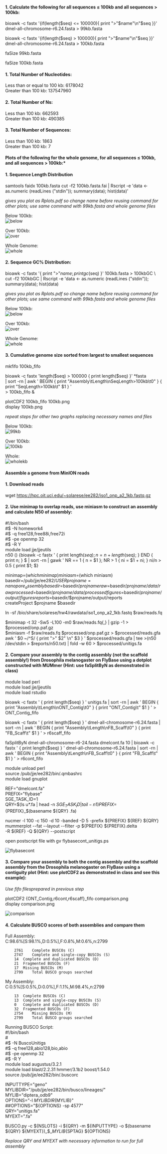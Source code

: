 #### 1.  Calculate the following for all sequences ≤ 100kb and all sequences > 100kb:  

bioawk -c fastx '{if(length($seq) <= 100000){ print ">"$name"\n"$seq }}' dmel-all-chromosome-r6.24.fasta > 99kb.fasta  

bioawk -c fastx '{if(length($seq) > 100000){ print ">"$name"\n"$seq }}' dmel-all-chromosome-r6.24.fasta > 100kb.fasta  

faSize 99kb.fasta  

faSize 100kb.fasta  

#### 1. Total Number of Nucleotides:  
Less than or equal to 100 kb: 6178042  
Greater than 100 kb: 137547960  

#### 2. Total Number of Ns:  
Less than 100 kb: 662593  
Greater than 100 kb: 490385  

#### 3. Total Number of Sequences:  
Less than 100 kb: 1863  
Greater than 100 kb: 7

#### Plots of the following for the whole genome, for all sequences ≤ 100kb, and all sequences > 100kb:*  

#### 1. Sequence Length Distribution  

samtools faidx 100kb.fasta
cut -f2 100kb.fasta.fai | Rscript -e 'data <- as.numeric (readLines ("stdin")); summary(data); hist(data)'  
  
_gives you plot as Rplots.pdf so change name before reusing command for other plots; use same command with 99kb.fasta and whole genome files_  

Below 100kb:  
![below](https://github.com/maarreol/EE282/blob/master/99seqlength.png)  

Over 100kb:  
![over](https://github.com/maarreol/EE282/blob/master/100seqlength.png)  

Whole Genome:  
![whole](https://github.com/maarreol/EE282/blob/master/wholeseqlength.PNG)

#### 2. Sequence GC% Distribution:  

bioawk -c fastx '{ print ">"$name; print gc($seq) }' 100kb.fasta > 100kbGC \  
cut -f2 100kbGC | Rscript -e 'data <- as.numeric (readLines ("stdin")); summary(data); hist(data)  

_gives you plot as Rplots.pdf so change name before reusing command for other plots; use same command with 99kb.fasta and whole genome files_  

Below 100kb:  
![below](https://github.com/maarreol/EE282/blob/master/99GC.png)  

Over 100kb:  
![over](https://github.com/maarreol/EE282/blob/master/100GC.png)  

Whole Genome:  
![whole](https://github.com/maarreol/EE282/blob/master/wholeGC.png)  

#### 3. Cumulative genome size sorted from largest to smallest sequences  

mkfifo 100kb_fifo

bioawk -c fastx 'length($seq) > 100000 { print length($seq) }' *fasta \
| sort -rn | awk ' BEGIN { print "Assembly\tLength\nSeqLength>100kb\t0" } { print "SeqLength>100kb\t" $1 } ' \
\> 100kb_fifo & 

plotCDF2 100kb_fifo 100kb.png  
display 100kb.png

_repeat steps for other two graphs replacing necessary names and files_  

Below 100kb:  
![99kb](https://github.com/maarreol/EE282/blob/master/99kb.PNG)  

Over 100kb:  
![100kb](https://github.com/maarreol/EE282/blob/master/100kb.PNG)  

Whole:  
![wholekb](https://github.com/maarreol/EE282/blob/master/wholekb.png)  

#### Assemble a genome from MinION reads  

#### 1. Download reads  
wget https://hpc.oit.uci.edu/~solarese/ee282/iso1_onp_a2_1kb.fastq.gz  

#### 2. Use minimap to overlap reads, use miniasm to construct an assembly and calculate N50 of assembly:  

\#!/bin/bash  
\#$ -N homework4  
\#$ -q free128,free88i,free72i  
\#$ -pe openmp 32  
\#$ -R Y  
module load jje/jjeutils  
n50 () {bioawk -c fastx ' { print length($seq); n=n+length($seq); } END { print n; } $
  | sort -rn   | gawk ' NR == 1 { n = $1 }; NR > 1 { ni = $1 + ni; } ni/n > 0.5 { print $1; $}

minimap=$(which minimap)  
miniasm=$(which miniasm)  
basedir=/pub/jje/ee282/$USER  
projname=nanopore_assembly  
basedir=$basedir/$projname  
raw=$basedir/$projname/data/raw  
processed=$basedir/$projname/data/processed  
figures=$basedir/$projname/output/figures  
reports=$basedir/$projname/output/reports  
createProject $projname $basedir  

ln -sf /bio/share/solarese/hw4/rawdata/iso1_onp_a2_1kb.fastq $raw/reads.fq  

$minimap -t 32 -Sw5 -L100 -m0 $raw/reads.fq{,} | gzip -1 > $processed/onp.paf.gz  
$miniasm -f $raw/reads.fq $processed/onp.paf.gz > $processed/reads.gfa  
awk ' $0 ~/^S/ { print ">" $2" \n" $3 } ' $processed/reads.gfa | tee >(n50 /dev/stdin > $reports/n50.txt) | fold -w 60 > $processed/unitigs.fa  

#### 2. Compare your assembly to the contig assembly (not the scaffold assembly!) from Drosophila melanogaster on FlyBase using a dotplot constructed with MUMmer (Hint: use faSplitByN as demonstrated in class)  

module load perl  
module load jje/jjeutils  
module load rstudio  

bioawk -c fastx ' { print length($seq) } ' unitigs.fa   | sort -rn   | awk ' BEGIN { print "Assembly\tLength\nONT_Contig\t0" } { print "ONT_Contig\t" $1 } '   > ONT_Contig_fifo

bioawk -c fastx ' { print length($seq) } ' dmel-all-chromosome-r6.24.fasta   | sort -rn   | awk ' BEGIN { print "Assembly\tLength\nFB_Scaff\t0" } { print "FB_Scaff\t" $1 } ' > r6scaff_fifo  

faSplitByN dmel-all-chromosome-r6-24.fasta dmelcont.fa 10 | bioawk -c fastx ' { print length($seq) } ' dmel-all-chromosome-r6.24.fasta | sort -rn | awk ' BEGIN { print "Assembly\tLength\nFB_Scaff\t0" } { print "FB_Scaff\t" $1 } ' \> r6cont_fifo 

module unload perl  
source /pub/jje/ee282/bin/.qmbashrc  
module load gnuplot  

REF="dmelcont.fa"  
PREFIX="flybase"  
SGE_TASK_ID=1  
QRY=$(ls u*.fa | head -n $SGE_TASK_ID | tail -n 1)  
PREFIX=${PREFIX}_$(basename ${QRY} .fa)  

nucmer -l 100 -c 150 -d 10 -banded -D 5 -prefix ${PREFIX} ${REF} ${QRY}
mummerplot --fat --layout --filter -p ${PREFIX} ${PREFIX}.delta \
  -R ${REF} -Q ${QRY} --postscript  

open postscript file with gv flybasecont_unitigs.ps  

![flybasecont](https://github.com/maarreol/EE282/blob/master/flybasecont_unitigs.png)  

#### 3. Compare your assembly to both the contig assembly and the scaffold assembly from the Drosophila melanogaster on FlyBase using a contiguity plot (Hint: use plotCDF2 as demonstrated in class and see this example):  

_Use fifo filesprepared in previous step_ 

plotCDF2 {ONT_Contig,r6cont,r6scaff}_fifo comparison.png  
display comparison.png  

![comparison](https://github.com/maarreol/EE282/blob/master/r6.png)

#### 4. Calculate BUSCO scores of both assemblies and compare them

Full Assembly:  
C:98.6%[S:98.1%,D:0.5%],F:0.8%,M:0.6%,n:2799

        2761    Complete BUSCOs (C)
        2747    Complete and single-copy BUSCOs (S)
        14	Complete and duplicated BUSCOs (D)
        21	Fragmented BUSCOs (F)
        17	Missing BUSCOs (M)
        2799    Total BUSCO groups searched

My Assembly:  
C:0.5%[S:0.5%,D:0.0%],F:1.1%,M:98.4%,n:2799

        13	Complete BUSCOs (C)
        13	Complete and single-copy BUSCOs (S)
        0	Complete and duplicated BUSCOs (D)
        32	Fragmented BUSCOs (F)
        2754    Missing BUSCOs (M)
        2799    Total BUSCO groups searched

Running BUSCO Script:  
\#!/bin/bash  
\#  
\#$ -N BuscoUnitigs  
\#$ -q free128,abio128,bio,abio  
\#$ -pe openmp 32  
\#$ -R Y  
module load augustus/3.2.1  
module load blast/2.2.31 hmmer/3.1b2 boost/1.54.0  
source /pub/jje/ee282/bin/.buscorc  

INPUTTYPE="geno"  
MYLIBDIR="/pub/jje/ee282/bin/busco/lineages/"  
MYLIB="diptera_odb9"  
OPTIONS="-l ${MYLIBDIR}${MYLIB}"  
##OPTIONS="${OPTIONS} -sp 4577"  
QRY="unitigs.fa"  
MYEXT=".fa"  

BUSCO.py -c ${NSLOTS} -i ${QRY} -m ${INPUTTYPE} -o $(basename ${QRY} ${MYEXT})_$_${MYLIB}${SPTAG} ${OPTIONS}  

_Replace QRY and MYEXT with necessary information to run for full assembly_


